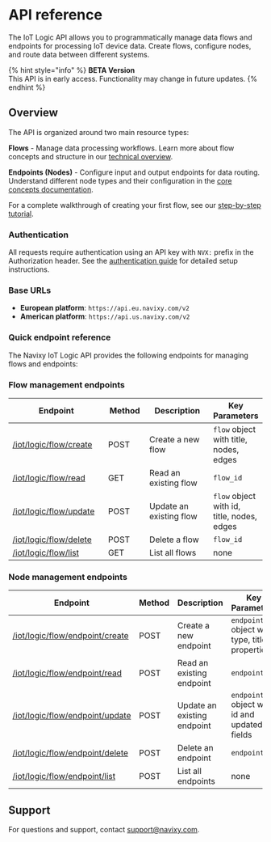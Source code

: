 # API reference

The IoT Logic API allows you to programmatically manage data flows and endpoints for processing IoT device data. Create flows, configure nodes, and route data between different systems.

{% hint style="info" %}
**BETA Version**\
This API is in early access. Functionality may change in future updates.
{% endhint %}

## Overview

The API is organized around two main resource types:

**Flows** - Manage data processing workflows. Learn more about flow concepts and structure in our [technical overview](../../Technical-details.md#flow-architecture).

**Endpoints (Nodes)** - Configure input and output endpoints for data routing. Understand different node types and their configuration in the [core concepts documentation](../../Technical-details.md#node-reference).

For a complete walkthrough of creating your first flow, see our [step-by-step tutorial](../../#quick-start-for-iot-logic-api).

### Authentication

All requests require authentication using an API key with `NVX:` prefix in the Authorization header. See the [authentication guide](../../authentication.md) for detailed setup instructions.

### Base URLs

* **European platform**: `https://api.eu.navixy.com/v2`
* **American platform**: `https://api.us.navixy.com/v2`

### Quick endpoint reference

The Navixy IoT Logic API provides the following endpoints for managing flows and endpoints:

### Flow management endpoints

<table><thead><tr><th width="229.72723388671875">Endpoint</th><th width="94.18182373046875">Method</th><th width="211.54541015625">Description</th><th>Key Parameters</th></tr></thead><tbody><tr><td><a href="https://www.navixy.com/docs/iot-logic-api/resources/api-reference/flow#post-iot-logic-flow-create">/iot/logic/flow/create</a></td><td>POST</td><td>Create a new flow</td><td><code>flow</code> object with title, nodes, edges</td></tr><tr><td><a href="https://www.navixy.com/docs/iot-logic-api/resources/api-reference/flow#get-iot-logic-flow-read">/iot/logic/flow/read</a></td><td>GET</td><td>Read an existing flow</td><td><code>flow_id</code></td></tr><tr><td><a href="https://www.navixy.com/docs/iot-logic-api/resources/api-reference/flow#post-iot-logic-flow-update">/iot/logic/flow/update</a></td><td>POST</td><td>Update an existing flow</td><td><code>flow</code> object with id, title, nodes, edges</td></tr><tr><td><a href="https://www.navixy.com/docs/iot-logic-api/resources/api-reference/flow#post-iot-logic-flow-delete">/iot/logic/flow/delete</a></td><td>POST</td><td>Delete a flow</td><td><code>flow_id</code></td></tr><tr><td><a href="https://www.navixy.com/docs/iot-logic-api/resources/api-reference/flow#get-iot-logic-flow-list">/iot/logic/flow/list</a></td><td>GET</td><td>List all flows</td><td>none</td></tr></tbody></table>

### Node management endpoints

<table><thead><tr><th width="229.6363525390625">Endpoint</th><th width="94.27276611328125">Method</th><th width="211.0909423828125">Description</th><th>Key Parameters</th></tr></thead><tbody><tr><td><a href="https://www.navixy.com/docs/iot-logic-api/resources/api-reference/node#post-iot-logic-flow-endpoint-create">/iot/logic/flow/endpoint/create</a></td><td>POST</td><td>Create a new endpoint</td><td><code>endpoint</code> object with type, title, properties</td></tr><tr><td><a href="https://www.navixy.com/docs/iot-logic-api/resources/api-reference/node#post-iot-logic-flow-endpoint-read">/iot/logic/flow/endpoint/read</a></td><td>POST</td><td>Read an existing endpoint</td><td><code>endpoint_id</code></td></tr><tr><td><a href="https://www.navixy.com/docs/iot-logic-api/resources/api-reference/node#post-iot-logic-flow-endpoint-update">/iot/logic/flow/endpoint/update</a></td><td>POST</td><td>Update an existing endpoint</td><td><code>endpoint</code> object with id and updated fields</td></tr><tr><td><a href="https://www.navixy.com/docs/iot-logic-api/resources/api-reference/node#post-iot-logic-flow-endpoint-delete">/iot/logic/flow/endpoint/delete</a></td><td>POST</td><td>Delete an endpoint</td><td><code>endpoint_id</code></td></tr><tr><td><a href="https://www.navixy.com/docs/iot-logic-api/resources/api-reference/node#post-iot-logic-flow-endpoint-list">/iot/logic/flow/endpoint/list</a></td><td>POST</td><td>List all endpoints</td><td>none</td></tr></tbody></table>

## Support

For questions and support, contact [support@navixy.com](mailto:support@navixy.com).
